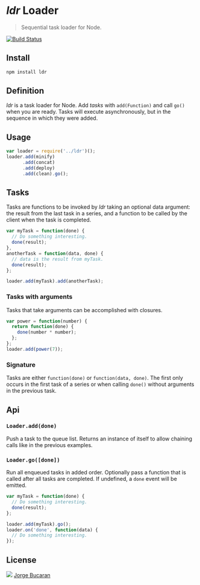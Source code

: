 # _ldr_ Loader

> Sequential task loader for Node.

[![Build Status][TravisLogo]][Travis]

## Install

```sh
npm install ldr
```

## Definition

_ldr_ is a task loader for Node. Add _tasks_ with `add(Function)` and call `go()` when you are ready. Tasks will execute asynchronously, but in the sequence in which they were added.

## Usage
```js
var loader = require('../ldr')();
loader.add(minify)
      .add(concat)
      .add(deploy)
      .add(clean).go();
```

## Tasks

Tasks are functions to be invoked by _ldr_ taking an optional data argument: the result from the last task in a series, and a function to be called by the client when the task is completed.

```js
var myTask = function(done) {
  // Do something interesting.
  done(result);
},
anotherTask = function(data, done) {
  // data is the result from myTask.
  done(result);
};

loader.add(myTask).add(anotherTask);
```

### Tasks with arguments

Tasks that take arguments can be accomplished with closures.

```js
var power = function(number) {
  return function(done) {
    done(number * number);
  };
};
loader.add(power(7));
```
### Signature

Tasks are either `function(done)` or `function(data, done)`. The first only occurs in the first task of a series or when calling `done()` without arguments in the previous task.

## Api

### `Loader.add(done)`

Push a task to the queue list. Returns an instance of itself to allow chaining calls like in the previous examples.

### `Loader.go([done])`

Run all enqueued tasks in added order. Optionally pass a function that is called after all tasks are completed. If undefined, a `done` event will be emitted.

```js
var myTask = function(done) {
  // Do something interesting.
  done(result);
};

loader.add(myTask).go();
loader.on('done', function(data) {
  // Do something interesting.
});
```

## License

![][MIT] [Jorge Bucaran][Homepage]


[MIT]: http://img.shields.io/badge/license-MIT-blue.svg?style=flat-square
[Homepage]: http://bucaran.me
[TravisLogo]: https://travis-ci.org/bucaran/ldr.svg?branch=master
[Travis]: https://travis-ci.org/bucaran/ldr

